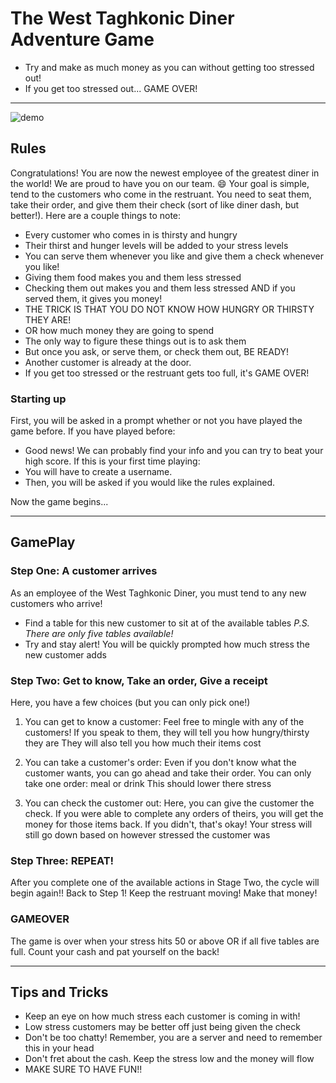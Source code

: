 # The West Taghkonic Diner Adventure Game

- Try and make as much money as you can without getting too stressed out!
- If you get too stressed out... GAME OVER!
*********************

![demo](https://media.giphy.com/media/v1.Y2lkPTc5MGI3NjExNWM4NDljODBkMDYyOTg5MDcwNjc4OWYxN2ExZDBkODk0OWFjZTNjZSZlcD12MV9pbnRlcm5hbF9naWZzX2dpZklkJmN0PWc/g36icvN4gG7bAFGABo/giphy.gif)

## Rules

Congratulations! You are now the newest employee of the greatest diner in the world! We are proud to have you on our team. :smile:
Your goal is simple, tend to the customers who come in the restruant.
You need to seat them, take their order, and give them their check (sort of like diner dash, but better!).
Here are a couple things to note:

- Every customer who comes in is thirsty and hungry
- Their thirst and hunger levels will be added to your stress levels
- You can serve them whenever you like and give them a check whenever you like!
- Giving them food makes you and them less stressed
- Checking them out makes you and them less stressed AND if you served them, it gives you money!
- THE TRICK IS THAT YOU DO NOT KNOW HOW HUNGRY OR THIRSTY THEY ARE!
- OR how much money they are going to spend
- The only way to figure these things out is to ask them
- But once you ask, or serve them, or check them out, BE READY!
- Another customer is already at the door.
- If you get too stressed or the restruant gets too full, it's GAME OVER!

### Starting up

First, you will be asked in a prompt whether or not you have played the game before.
If you have played before:
- Good news! We can probably find your info and you can try to beat your high score.
If this is your first time playing:
- You will have to create a username.
- Then, you will be asked if you would like the rules explained.

Now the game begins...
*********************

## GamePlay

### Step One: A customer arrives

As an employee of the West Taghkonic Diner, you must tend to any new customers who arrive!
- Find a table for this new customer to sit at of the available tables
    *P.S. There are only five tables available!*
- Try and stay alert! You will be quickly prompted how much stress the new customer adds


### Step Two: Get to know, Take an order, Give a receipt

Here, you have a few choices (but you can only pick one!)

1. You can get to know a customer:
    Feel free to mingle with any of the customers!
    If you speak to them, they will tell you how hungry/thirsty they are
    They will also tell you how much their items cost

2. You can take a customer's order:
    Even if you don't know what the customer wants, you can go ahead and take their order.
    You can only take one order: meal or drink
    This should lower there stress

3. You can check the customer out:
    Here, you can give the customer the check.
    If you were able to complete any orders of theirs, you will get the money for those items back.
    If you didn't, that's okay!
    Your stress will still go down based on however stressed the customer was

### Step Three: REPEAT!

After you complete one of the available actions in Stage Two, the cycle will begin again!!
Back to Step 1! Keep the restruant moving! Make that money!

### GAMEOVER

The game is over when your stress hits 50 or above OR if all five tables are full.
Count your cash and pat yourself on the back!
*********************

## Tips and Tricks

- Keep an eye on how much stress each customer is coming in with!
- Low stress customers may be better off just being given the check
- Don't be too chatty! Remember, you are a server and need to remember this in your head
- Don't fret about the cash. Keep the stress low and the money will flow
- MAKE SURE TO HAVE FUN!!